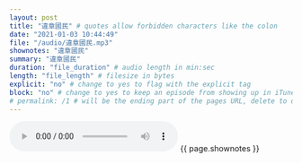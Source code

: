 ```yaml
---
layout: post
title: "違章國民" # quotes allow forbidden characters like the colon
date: "2021-01-03 10:44:49"
file: "/audio/違章國民.mp3"
shownotes: "違章國民"
summary: "違章國民"
duration: "file_duration" # audio length in min:sec
length: "file_length" # filesize in bytes
explicit: "no" # change to yes to flag with the explicit tag
block: "no" # change to yes to keep an episode from showing up in iTunes
# permalink: /1 # will be the ending part of the pages URL, delete to default to the title
---
```


<audio controls>
<source src="{{site.url}}{{site.baseurl}}{{ page.file }}" type="audio/x-mp3">
Your browser does not support the audio element.
</audio>
{{ page.shownotes }}
